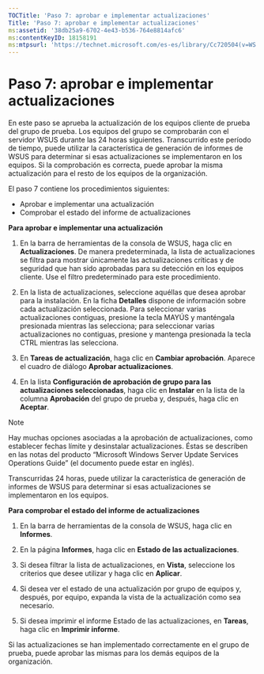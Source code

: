 ```yaml
---
TOCTitle: 'Paso 7: aprobar e implementar actualizaciones'
Title: 'Paso 7: aprobar e implementar actualizaciones'
ms:assetid: '38db25a9-6702-4e43-b536-764e8814afc6'
ms:contentKeyID: 18158191
ms:mtpsurl: 'https://technet.microsoft.com/es-es/library/Cc720504(v=WS.10)'
---
```


Paso 7: aprobar e implementar actualizaciones
=============================================

En este paso se aprueba la actualización de los equipos cliente de prueba del grupo de prueba. Los equipos del grupo se comprobarán con el servidor WSUS durante las 24 horas siguientes. Transcurrido este período de tiempo, puede utilizar la característica de generación de informes de WSUS para determinar si esas actualizaciones se implementaron en los equipos. Si la comprobación es correcta, puede aprobar la misma actualización para el resto de los equipos de la organización.

El paso 7 contiene los procedimientos siguientes:

-   Aprobar e implementar una actualización
-   Comprobar el estado del informe de actualizaciones

**Para aprobar e implementar una actualización**
1.  En la barra de herramientas de la consola de WSUS, haga clic en **Actualizaciones**. De manera predeterminada, la lista de actualizaciones se filtra para mostrar únicamente las actualizaciones críticas y de seguridad que han sido aprobadas para su detección en los equipos cliente. Use el filtro predeterminado para este procedimiento.

2.  En la lista de actualizaciones, seleccione aquéllas que desea aprobar para la instalación. En la ficha **Detalles** dispone de información sobre cada actualización seleccionada. Para seleccionar varias actualizaciones contiguas, presione la tecla MAYÚS y manténgala presionada mientras las selecciona; para seleccionar varias actualizaciones no contiguas, presione y mantenga presionada la tecla CTRL mientras las selecciona.

3.  En **Tareas de actualización**, haga clic en **Cambiar aprobación**. Aparece el cuadro de diálogo **Aprobar actualizaciones**.

4.  En la lista **Configuración de aprobación de grupo para las actualizaciones seleccionadas**, haga clic en **Instalar** en la lista de la columna **Aprobación** del grupo de prueba y, después, haga clic en **Aceptar**.

> [!NOTE]
> Hay muchas opciones asociadas a la aprobación de actualizaciones, como establecer fechas límite y desinstalar actualizaciones. Éstas se describen en las notas del producto “Microsoft Windows Server Update Services Operations Guide” (el documento puede estar en inglés). 

Transcurridas 24 horas, puede utilizar la característica de generación de informes de WSUS para determinar si esas actualizaciones se implementaron en los equipos.

**Para comprobar el estado del informe de actualizaciones**
1.  En la barra de herramientas de la consola de WSUS, haga clic en **Informes**.

2.  En la página **Informes**, haga clic en **Estado de las actualizaciones**.

3.  Si desea filtrar la lista de actualizaciones, en **Vista**, seleccione los criterios que desee utilizar y haga clic en **Aplicar**.

4.  Si desea ver el estado de una actualización por grupo de equipos y, después, por equipo, expanda la vista de la actualización como sea necesario.

5.  Si desea imprimir el informe Estado de las actualizaciones, en **Tareas**, haga clic en **Imprimir informe**.

Si las actualizaciones se han implementado correctamente en el grupo de prueba, puede aprobar las mismas para los demás equipos de la organización.
